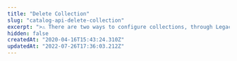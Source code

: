 ```yaml
---
title: "Delete Collection"
slug: "catalog-api-delete-collection"
excerpt: ">⚠️ There are two ways to configure collections, through Legacy CMS Portal or using the Beta Collection module. This endpoint is compatible with [collections configured through the Legacy CMS Portal](https://help.vtex.com/en/tutorial/adding-collections-cms--2YBy6P6X0NFRpkD2ZBxF6L).\n\nDeletes a previously existing Collection."
hidden: false
createdAt: "2020-04-16T15:43:24.310Z"
updatedAt: "2022-07-26T17:36:03.212Z"
---
```

